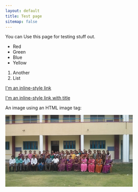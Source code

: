 ```yaml
---
layout: default
title: Test page
sitemap: false
---
```


You can Use this page for testing stuff out.

+   Red
+   Green
+   Blue
+   Yellow

1. Another
2. List

[I'm an inline-style link](https://www.google.com)

[I'm an inline-style link with title](https://www.google.com "Google's Homepage")


An image using an HTML image tag:

<img src="/images/thyagraj/Thyagraj_4-640.jpg" width="400" />
